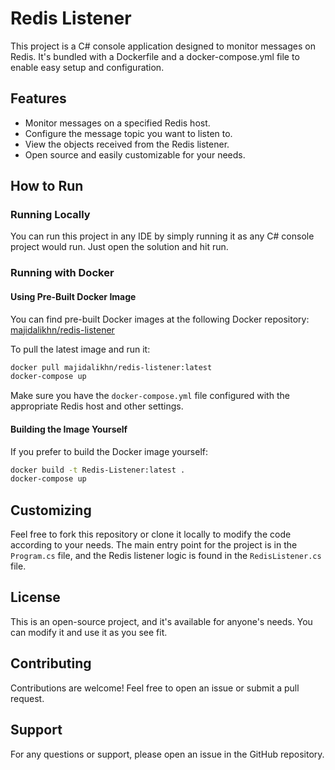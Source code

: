 # Redis Listener

This project is a C# console application designed to monitor messages on Redis. It's bundled with a Dockerfile and a docker-compose.yml file to enable easy setup and configuration.

## Features

- Monitor messages on a specified Redis host.
- Configure the message topic you want to listen to.
- View the objects received from the Redis listener.
- Open source and easily customizable for your needs.

## How to Run

### Running Locally

You can run this project in any IDE by simply running it as any C# console project would run. Just open the solution and hit run.

### Running with Docker

#### Using Pre-Built Docker Image

You can find pre-built Docker images at the following Docker repository: [majidalikhn/redis-listener](https://hub.docker.com/r/majidalikhn/redis-listener)

To pull the latest image and run it:

```bash
docker pull majidalikhn/redis-listener:latest
docker-compose up
```

Make sure you have the `docker-compose.yml` file configured with the appropriate Redis host and other settings.

#### Building the Image Yourself

If you prefer to build the Docker image yourself:

```bash
docker build -t Redis-Listener:latest .
docker-compose up
```

## Customizing

Feel free to fork this repository or clone it locally to modify the code according to your needs. The main entry point for the project is in the `Program.cs` file, and the Redis listener logic is found in the `RedisListener.cs` file.

## License

This is an open-source project, and it's available for anyone's needs. You can modify it and use it as you see fit.

## Contributing

Contributions are welcome! Feel free to open an issue or submit a pull request.

## Support

For any questions or support, please open an issue in the GitHub repository.

